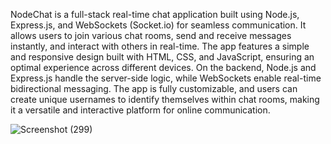 NodeChat is a full-stack real-time chat application built using Node.js, Express.js, and WebSockets (Socket.io) for seamless communication. It allows users to join various chat rooms, send and receive messages instantly, and interact with others in real-time. The app features a simple and responsive design built with HTML, CSS, and JavaScript, ensuring an optimal experience across different devices. On the backend, Node.js and Express.js handle the server-side logic, while WebSockets enable real-time bidirectional messaging. The app is fully customizable, and users can create unique usernames to identify themselves within chat rooms, making it a versatile and interactive platform for online communication.

![Screenshot (299)](https://github.com/user-attachments/assets/be35f190-f57f-46e6-a854-2f64ab063e26)
